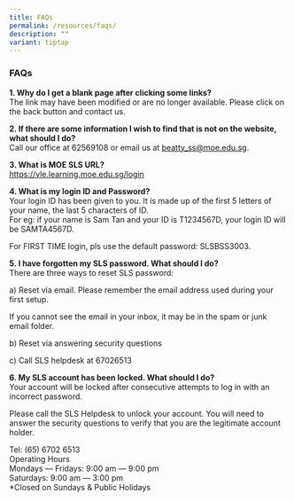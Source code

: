 ```yaml
---
title: FAQs
permalink: /resources/faqs/
description: ""
variant: tiptap
---
```

<h3><strong>FAQs</strong></h3>
<p><strong>1. Why do I get a blank page after clicking some links?</strong> 
<br>The link may have been modified or are no longer available. Please click
on the back button and contact us.</p>
<p><strong>2. If there are some information I wish to find that is not on the website, what should I do?</strong> 
<br>Call our office at 62569108 or email us at <a href="mailto:beatty_ss@moe.edu.sg" rel="noopener noreferrer nofollow" target="_blank">beatty_ss@moe.edu.sg</a>.</p>
<p><strong>3. What is MOE SLS URL?</strong>
<br><a href="https://vle.learning.moe.edu.sg/login" rel="noopener noreferrer nofollow" target="_blank">https://vle.learning.moe.edu.sg/login</a>
</p>
<p><strong>4. What is my login ID and Password?</strong> 
<br>Your login ID has been given to you. It is made up of the first 5 letters
of your name, the last 5 characters of ID.&nbsp;
<br>For eg: if your name is Sam Tan and your ID is T1234567D, your login ID
will be SAMTA4567D.</p>
<p>For FIRST TIME login, pls use the default password: SLSBSS3003.</p>
<p><strong>5.&nbsp;I have forgotten my SLS password. What should I do?</strong>
<br>There are three ways to reset SLS password:</p>
<p>a) Reset via email. Please remember the email address used during your
first setup.</p>
<p>If you cannot see the email in your inbox, it may be in the spam or junk
email folder.</p>
<p>b) Reset via answering security questions</p>
<p>c) Call SLS helpdesk at 67026513</p>
<p><strong>6. My SLS account has been locked. What should I do?</strong>
<br>Your account will be locked after consecutive attempts to log in with
an incorrect password.</p>
<p>Please call the SLS Helpdesk to unlock your account. You will need to
answer the security questions to verify that you are the legitimate account
holder.</p>
<p>Tel: (65) 6702 6513
<br>Operating Hours
<br>Mondays ― Fridays: 9:00 am ― 9:00 pm
<br>Saturdays: 9:00 am ― 3:00 pm
<br>*Closed on Sundays &amp; Public Holidays</p>